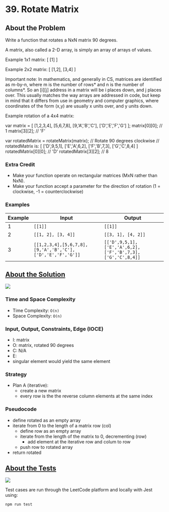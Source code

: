 # 39. Rotate Matrix

## About the Problem

 Write a function that rotates a NxN matrix 90 degrees.

 A matrix, also called a 2-D array, is simply an array of arrays of values.

 Example 1x1 matrix:
   [ [1] ]

 Example 2x2 matrix:
  [ [1,2],
    [3,4] ]

 Important note:
   In mathematics, and generally in CS, matrices are identified as m-by-n, where m is
   the number of rows* and n is the number of columns*. So an [i][j] address in a matrix
   will be i places down, and j places over. This usually matches the way arrays are
   addressed in code, but keep in mind that it differs from use in geometry and computer
   graphics, where coordinates of the form (x,y) are usually x units over, and y units down.

 Example rotation of a 4x4 matrix:

 var matrix = [
  [1,2,3,4],
  [5,6,7,8],
  [9,'A','B','C'],
  ['D','E','F','G']
 ];
 matrix[0][0]; // 1
 matrix[3][2]; // 'F'

 var rotatedMatrix = rotateMatrix(matrix); // Rotate 90 degrees clockwise
 // rotatedMatrix is:
 [ ['D',9,5,1],
  ['E','A',6,2],
  ['F','B',7,3],
  ['G','C',8,4]
 ]
 rotatedMatrix[0][0]; // 'D'
 rotatedMatrix[3][2]; // 8

 ### Extra Credit

  - Make your function operate on rectangular matrices (MxN rather than NxN).
  - Make your function accept a parameter for the direction of rotation (1 = clockwise, -1 = counterclockwise)

### Examples

| Example| Input | Output |
| --- | --- | --- |
| 1 | `[[1]]` | `[[1]]` |
| 2 | `[[1, 2], [3, 4]]` | `[[3, 1], [4, 2]]` |
| 3 | `[[1,2,3,4],[5,6,7,8],[9,'A','B','C'],['D','E','F','G']]` | `[['D',9,5,1],['E','A',6,2],['F','B',7,3],['G','C',8,4]]` |

## <a href='./rotateMatrix.js'>About the Solution</a>

<img src='https://img.shields.io/badge/JavaScript-F7DF1E.svg?style=for-the-badge&logo=JavaScript&logoColor=black' />

<!-- Add Time and Space Complexity -->
### Time and Space Complexity
 - Time Complexity: `O(n)`
 - Space Complexity: `O(n)`

### Input, Output, Constraints, Edge (IOCE)

 - I: matrix
 - O: matrix, rotated 90 degrees
 - C: N/A
 - E:
  - singular element would yield the same element

### Strategy
- Plan A (iterative):
  - create a new matrix
  - every row is the the reverse column elements at the same index

### Pseudocode
- define rotated as an empty array
- iterate from 0 to the length of a matrix row (col)
  - define row as an empty array
  - iterate from the length of the matrix to 0, decrementing (row)
    - add element at the iterative row and colum to row
  - push row to rotated array
- return rotated

## <a href='./rotateMatrix.test.js'>About the Tests</a>

<img src='https://img.shields.io/badge/Jest-C21325.svg?style=for-the-badge&logo=Jest&logoColor=white' />

Test cases are run through the LeetCode platform and locally with Jest using:
```
npm run test
```